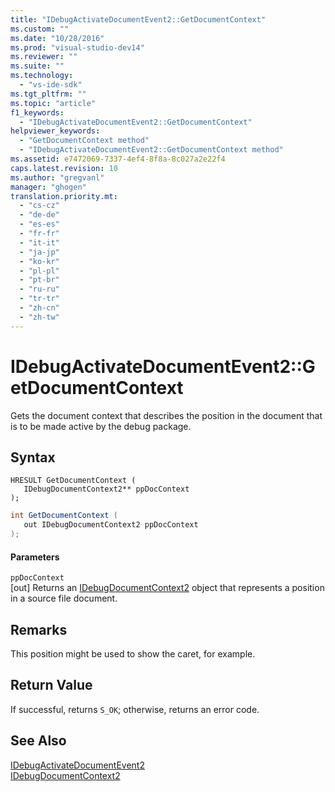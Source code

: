 ```yaml
---
title: "IDebugActivateDocumentEvent2::GetDocumentContext"
ms.custom: ""
ms.date: "10/28/2016"
ms.prod: "visual-studio-dev14"
ms.reviewer: ""
ms.suite: ""
ms.technology: 
  - "vs-ide-sdk"
ms.tgt_pltfrm: ""
ms.topic: "article"
f1_keywords: 
  - "IDebugActivateDocumentEvent2::GetDocumentContext"
helpviewer_keywords: 
  - "GetDocumentContext method"
  - "IDebugActivateDocumentEvent2::GetDocumentContext method"
ms.assetid: e7472069-7337-4ef4-8f8a-8c027a2e22f4
caps.latest.revision: 10
ms.author: "gregvanl"
manager: "ghogen"
translation.priority.mt: 
  - "cs-cz"
  - "de-de"
  - "es-es"
  - "fr-fr"
  - "it-it"
  - "ja-jp"
  - "ko-kr"
  - "pl-pl"
  - "pt-br"
  - "ru-ru"
  - "tr-tr"
  - "zh-cn"
  - "zh-tw"
---
```

# IDebugActivateDocumentEvent2::GetDocumentContext
Gets the document context that describes the position in the document that is to be made active by the debug package.  
  
## Syntax  
  
```cpp#  
HRESULT GetDocumentContext (   
   IDebugDocumentContext2** ppDocContext  
);  
```  
  
```c#  
int GetDocumentContext (   
   out IDebugDocumentContext2 ppDocContext  
);  
```  
  
#### Parameters  
 `ppDocContext`  
 [out] Returns an [IDebugDocumentContext2](../../../extensibility/debugger/reference/idebugdocumentcontext2.md) object that represents a position in a source file document.  
  
## Remarks  
 This position might be used to show the caret, for example.  
  
## Return Value  
 If successful, returns `S_OK`; otherwise, returns an error code.  
  
## See Also  
 [IDebugActivateDocumentEvent2](../../../extensibility/debugger/reference/idebugactivatedocumentevent2.md)   
 [IDebugDocumentContext2](../../../extensibility/debugger/reference/idebugdocumentcontext2.md)